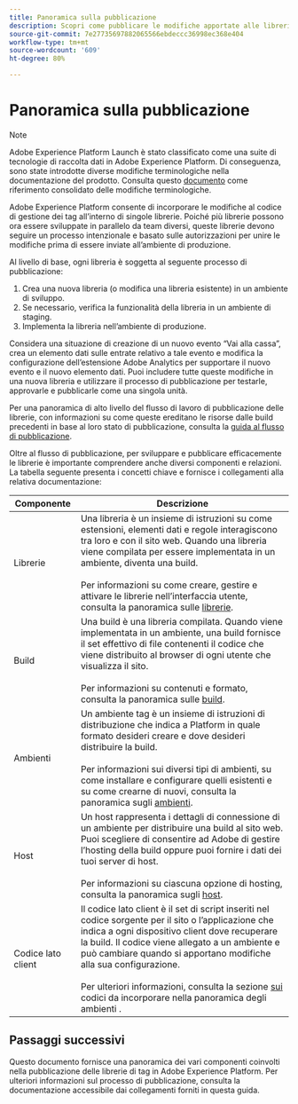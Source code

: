 ```yaml
---
title: Panoramica sulla pubblicazione
description: Scopri come pubblicare le modifiche apportate alle librerie dei codici di gestione dei tag in Adobe Experience Platform.
source-git-commit: 7e27735697882065566ebdeccc36998ec368e404
workflow-type: tm+mt
source-wordcount: '609'
ht-degree: 80%

---
```


# Panoramica sulla pubblicazione

>[!NOTE]
>
>Adobe Experience Platform Launch è stato classificato come una suite di tecnologie di raccolta dati in Adobe Experience Platform. Di conseguenza, sono state introdotte diverse modifiche terminologiche nella documentazione del prodotto. Consulta questo [documento](../../term-updates.md) come riferimento consolidato delle modifiche terminologiche.

Adobe Experience Platform consente di incorporare le modifiche al codice di gestione dei tag all’interno di singole librerie. Poiché più librerie possono ora essere sviluppate in parallelo da team diversi, queste librerie devono seguire un processo intenzionale e basato sulle autorizzazioni per unire le modifiche prima di essere inviate all’ambiente di produzione.

Al livello di base, ogni libreria è soggetta al seguente processo di pubblicazione:

1. Crea una nuova libreria (o modifica una libreria esistente) in un ambiente di sviluppo.
1. Se necessario, verifica la funzionalità della libreria in un ambiente di staging.
1. Implementa la libreria nell’ambiente di produzione.

Considera una situazione di creazione di un nuovo evento “Vai alla cassa”, crea un elemento dati sulle entrate relativo a tale evento e modifica la configurazione dell’estensione Adobe Analytics per supportare il nuovo evento e il nuovo elemento dati. Puoi includere tutte queste modifiche in una nuova libreria e utilizzare il processo di pubblicazione per testarle, approvarle e pubblicarle come una singola unità.

Per una panoramica di alto livello del flusso di lavoro di pubblicazione delle librerie, con informazioni su come queste ereditano le risorse dalle build precedenti in base al loro stato di pubblicazione, consulta la [guida al flusso di pubblicazione](./publishing-flow.md).

Oltre al flusso di pubblicazione, per sviluppare e pubblicare efficacemente le librerie è importante comprendere anche diversi componenti e relazioni. La tabella seguente presenta i concetti chiave e fornisce i collegamenti alla relativa documentazione:

| Componente | Descrizione |
| --- | --- |
| Librerie | Una libreria è un insieme di istruzioni su come estensioni, elementi dati e regole interagiscono tra loro e con il sito web. Quando una libreria viene compilata per essere implementata in un ambiente, diventa una build.<br><br>Per informazioni su come creare, gestire e attivare le librerie nell’interfaccia utente, consulta la panoramica sulle [librerie](./libraries.md). |
| Build | Una build è una libreria compilata. Quando viene implementata in un ambiente, una build fornisce il set effettivo di file contenenti il codice che viene distribuito al browser di ogni utente che visualizza il sito.<br><br>Per informazioni su contenuti e formato, consulta la panoramica sulle [build](./builds.md). |
| Ambienti | Un ambiente tag è un insieme di istruzioni di distribuzione che indica a Platform in quale formato desideri creare e dove desideri distribuire la build.<br><br>Per informazioni sui diversi tipi di ambienti, su come installare e configurare quelli esistenti e su come crearne di nuovi, consulta la panoramica sugli [ambienti](./environments.md). |
| Host | Un host rappresenta i dettagli di connessione di un ambiente per distribuire una build al sito web. Puoi scegliere di consentire ad Adobe di gestire l’hosting della build oppure puoi fornire i dati dei tuoi server di host.<br><br>Per informazioni su ciascuna opzione di hosting, consulta la panoramica sugli [host](./hosts/hosts-overview.md). |
| Codice lato client | Il codice lato client è il set di script inseriti nel codice sorgente per il sito o l’applicazione che indica a ogni dispositivo client dove recuperare la build. Il codice viene allegato a un ambiente e può cambiare quando si apportano modifiche alla sua configurazione.<br><br>Per ulteriori informazioni, consulta la sezione  [sui ](./environments.md#embed-code) codici da incorporare nella panoramica degli ambienti . |

## Passaggi successivi

Questo documento fornisce una panoramica dei vari componenti coinvolti nella pubblicazione delle librerie di tag in Adobe Experience Platform. Per ulteriori informazioni sul processo di pubblicazione, consulta la documentazione accessibile dai collegamenti forniti in questa guida.
